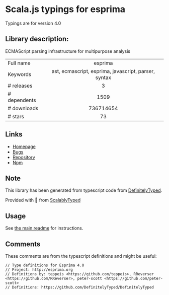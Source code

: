 
# Scala.js typings for esprima

Typings are for version 4.0

## Library description:
ECMAScript parsing infrastructure for multipurpose analysis

|                    |                 |
| ------------------ | :-------------: |
| Full name          | esprima |
| Keywords           | ast, ecmascript, esprima, javascript, parser, syntax |
| # releases         | 3 |
| # dependents       | 1509 |
| # downloads        | 736714654 |
| # stars            | 73 |

## Links
- [Homepage](http://esprima.org)
- [Bugs](https://github.com/jquery/esprima/issues)
- [Repository](https://github.com/jquery/esprima)
- [Npm](https://www.npmjs.com/package/esprima)
    


## Note
This library has been generated from typescript code from [DefinitelyTyped](https://definitelytyped.org).

Provided with :purple_heart: from [ScalablyTyped](https://github.com/oyvindberg/ScalablyTyped)

## Usage
See [the main readme](../../readme.md) for instructions.

## Comments

These comments are from the typescript definitions and might be useful:
```
// Type definitions for Esprima 4.0
// Project: http://esprima.org
// Definitions by: teppeis <https://github.com/teppeis>, RReverser <https://github.com/RReverser>, peter-scott <https://github.com/peter-scott>
// Definitions: https://github.com/DefinitelyTyped/DefinitelyTyped

```

